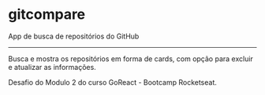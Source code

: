 # gitcompare

App de busca de repositórios do GitHub

---

Busca e mostra os repositórios em forma de cards, com opção para excluir e atualizar as informações.

Desafio do Modulo 2 do curso GoReact - Bootcamp Rocketseat.
